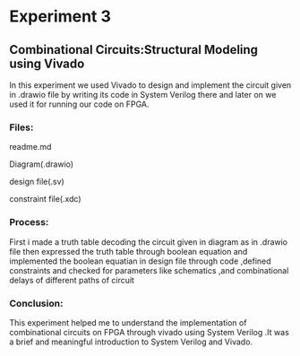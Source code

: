 # Experiment 3
## Combinational Circuits:Structural Modeling using Vivado
 In this experiment we used Vivado to design  and implement the circuit given in .drawio file by writing its code in System Verilog there  and later on we  used it for running our code on FPGA.
 ### Files:
 readme.md
 
 Diagram(.drawio)
 
 design file(.sv)
 
 constraint file(.xdc)
 ### Process:
 First i made a truth table decoding the circuit given in diagram as in .drawio file then expressed the truth table through boolean equation and implemented the boolean equatian in design file through code ,defined constraints  and checked for parameters like schematics ,and combinational delays of different paths of circuit
 ### Conclusion:
 This experiment helped me to understand the implementation of combinational circuits  on FPGA through vivado using System Verilog .It was a brief and meaningful introduction to System Verilog and Vivado.
 